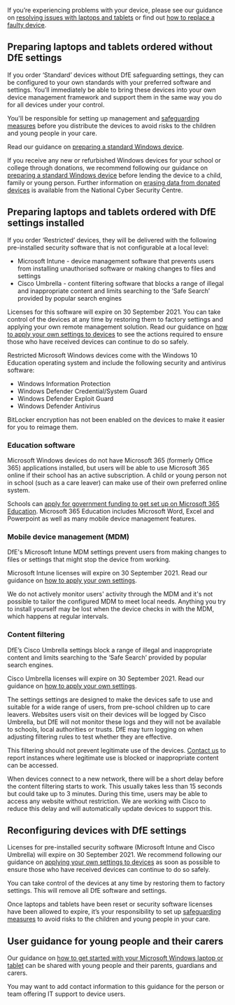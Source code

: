 <div class="app-card govuk-!-margin-bottom-4">
  <p class="govuk-body govuk-!-margin-bottom-0">
    If you’re experiencing problems with your device, please see our guidance on
    <a href="/devices/resolve-issues-with-laptops-and-tablets" class="govuk-link">resolving issues with laptops and tablets</a> 
    or find out <a href="/devices/replace-a-faulty-device" class="govuk-link app-no-wrap">how to replace a faulty device</a>.
  </p>
</div>

## Preparing laptops and tablets ordered without DfE settings

If you order ‘Standard’ devices without DfE safeguarding settings, they can be configured to your own standards with your preferred software and settings. You’ll immediately be able to bring these devices into your own device management framework and support them in the same way you do for all devices under your control.

You'll be responsible for setting up management and [safeguarding measures](/devices/safeguarding-for-device-users) before you distribute the devices to avoid risks to the children and young people in your care.

Read our guidance on [preparing a standard Windows device](/devices/preparing-a-standard-windows-device).

If you receive any new or refurbished Windows devices for your school or college through donations, we recommend following our guidance on [preparing a standard Windows device](/devices/preparing-a-standard-windows-device) before lending the device to a child, family or young person. Further information on [erasing data from donated devices](https://www.ncsc.gov.uk/blog-post/erasing-data-from-donated-devices) is available from the National Cyber Security Centre.

## Preparing laptops and tablets ordered with DfE settings installed

If you order ‘Restricted’ devices, they will be delivered with the following pre-installed security software that is not configurable at a local level:

* Microsoft Intune - device management software that prevents users from installing unauthorised software or making changes to files and settings
* Cisco Umbrella - content filtering software that blocks a range of illegal and inappropriate content and limits searching to the ‘Safe Search’ provided by popular search engines

<div class="app-card govuk-!-margin-bottom-4">
  <p class="govuk-body govuk-!-margin-bottom-0">
    Licenses for this software will expire on 30 September 2021. You can take control of the devices at any time by restoring them to factory settings and applying your own remote management solution. Read our guidance on <a href="/devices/guide-to-resetting-windows-laptops-and-tablets" class="govuk-link">how to apply your own settings to devices</a> to see the actions required to ensure those who have received devices can continue to do so safely.
  </p>
</div>

Restricted Microsoft Windows devices come with the Windows 10 Education operating system and include the following security and antivirus software:

* Windows Information Protection
* Windows Defender Credential/System Guard
* Windows Defender Exploit Guard
* Windows Defender Antivirus

BitLocker encryption has not been enabled on the devices to make it easier for you to reimage them.

### Education software

Microsoft Windows devices do not have Microsoft 365 (formerly Office 365) applications installed, but users will be able to use Microsoft 365 online if their school has an active subscription. A child or young person not in school (such as a care leaver) can make use of their own preferred online system.

Schools can [apply for government funding to get set up on Microsoft 365 Education](/digital-platforms). Microsoft 365 Education includes Microsoft Word, Excel and Powerpoint as well as many mobile device management features.

### Mobile device management (MDM)

DfE's Microsoft Intune MDM settings prevent users from making changes to files or settings that might stop the device from working.

Microsoft Intune licenses will expire on 30 September 2021. Read our guidance on [how to apply your own settings](/devices/guide-to-resetting-windows-laptops-and-tablets)</a>.

We do not actively monitor users' activity through the MDM and it's not possible to tailor the configured MDM to meet local needs. Anything you try to install yourself may be lost when the device checks in with the MDM, which happens at regular intervals.

### Content filtering

DfE’s Cisco Umbrella settings block a range of illegal and inappropriate content and limits searching to the ‘Safe Search’ provided by popular search engines.

Cisco Umbrella licenses will expire on 30 September 2021. Read our guidance on [how to apply your own settings](/devices/guide-to-resetting-windows-laptops-and-tablets).

The settings settings are designed to make the devices safe to use and suitable for a wide range of users, from pre-school children up to care leavers. Websites users visit on their devices will be logged by Cisco Umbrella, but DfE will not monitor these logs and they will not be available to schools, local authorities or trusts. DfE may turn logging on when adjusting filtering rules to test whether they are effective.

This filtering should not prevent legitimate use of the devices. [Contact us](/get-support) to report instances where legitimate use is blocked or inappropriate content can be accessed.

When devices connect to a new network, there will be a short delay before the content filtering starts to work. This usually takes less than 15 seconds but could take up to 3 minutes. During this time, users may be able to access any website without restriction. We are working with Cisco to reduce this delay and will automatically update devices to support this.

## Reconfiguring devices with DfE settings

Licenses for pre-installed security software (Microsoft Intune and Cisco Umbrella) will expire on 30 September 2021. We recommend following our guidance on [applying your own settings to devices](/devices/guide-to-resetting-windows-laptops-and-tablets) as soon as possible to ensure those who have received devices can continue to do so safely.

You can take control of the devices at any time by restoring them to factory settings. This will remove all DfE software and settings.

Once laptops and tablets have been reset or security software licenses have been allowed to expire, it’s your responsibility to set up [safeguarding measures](/devices/safeguarding-for-device-users) to avoid risks to the children and young people in your care.

## User guidance for young people and their carers

Our guidance on [how to get started with your Microsoft Windows laptop or tablet](/devices/getting-started-with-your-microsoft-windows-device) can be shared with young people and their parents, guardians and carers.

You may want to add contact information to this guidance for the person or team offering IT support to device users.
